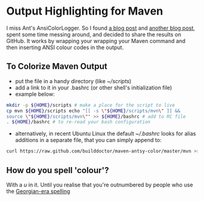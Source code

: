 Output Highlighting for Maven 
==============================

I miss Ant's AnsiColorLogger.  So I found [a blog
post](http://blog.blindgaenger.net/colorize_maven_output.html) and
[another blog
post](http://johannes.jakeapp.com/blog/category/fun-with-linux/200901/maven-colorized),
spent some time messing around, and decided to share the results on GitHub.  It 
works by wrapping your wrapping your Maven command and then inserting ANSI colour
codes in the output.

To Colorize Maven Output
------------------------

* put the file in a handy directory (like _~/scripts_)
* add a link
to it in your .bashrc (or other shell's initialization file)
* example below:

```bash
mkdir -p ${HOME}/scripts # make a place for the script to live  
cp mvn ${HOME}/scripts echo "[[ -s \"${HOME}/scripts/mvn\" ]] &&
source \"${HOME}/scripts/mvn\"" >> ${HOME}/bashrc # add to RC file
. ${HOME}/bashrc # to re-read your bash configuration
```
* alternatively, in recent Ubuntu Linux the default _~/.bashrc_ looks for alias additions in a separate file, that you can simply append to:

```bash
curl https://raw.github.com/builddoctor/maven-antsy-color/master/mvn >> ~/.bash_aliases
```

How do you spell 'colour'?
--------------------------
With a _u_ in it.  Until you realise that you're outnumbered by people who 
use the [Georgian-era spelling](http://en.wikipedia.org/wiki/American_and_British_English_spelling_differences#-our.2C_-or)
